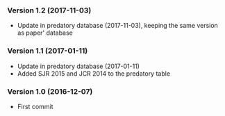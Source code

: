 ### Version 1.2  (2017-11-03)

- Update in predatory database (2017-11-03), keeping the same version as paper' database

### Version 1.1  (2017-01-11)

- Update in predatory database (2017-01-11)
- Added SJR 2015 and JCR 2014 to the predatory table

### Version 1.0  (2016-12-07)

- First commit
